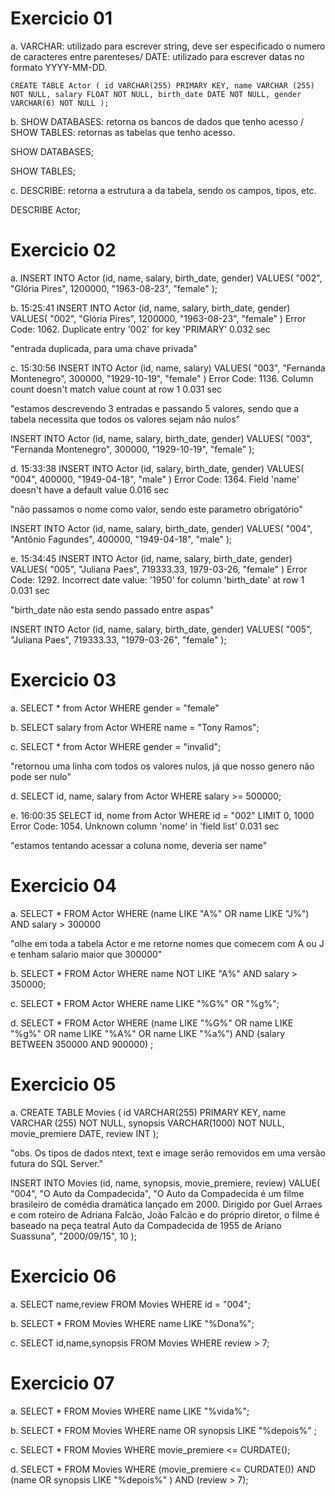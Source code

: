 # Exercicio 01

a. VARCHAR: utilizado para escrever string, deve ser especificado o numero de caracteres entre parenteses/ DATE: utilizado para escrever datas no formato YYYY-MM-DD.

`CREATE TABLE Actor (
    id VARCHAR(255) PRIMARY KEY,
    name VARCHAR (255) NOT NULL,
    salary FLOAT NOT NULL,
    birth_date DATE NOT NULL,
	gender VARCHAR(6) NOT NULL
);`

b. SHOW DATABASES: retorna os bancos de dados que tenho acesso / SHOW TABLES: retornas as tabelas que tenho acesso.

SHOW DATABASES;

SHOW TABLES;


c. DESCRIBE: retorna a estrutura a da tabela, sendo os campos, tipos, etc.

DESCRIBE Actor;


# Exercicio 02

a.
INSERT INTO Actor (id, name, salary, birth_date, gender)
VALUES(
  "002", 
  "Glória Pires",
  1200000,
  "1963-08-23", 
  "female"
);

b. 15:25:41	INSERT INTO Actor (id, name, salary, birth_date, gender) VALUES(   "002",    "Glória Pires",   1200000,   "1963-08-23",    "female" )	Error Code: 1062. Duplicate entry '002' for key 'PRIMARY'	0.032 sec

"entrada duplicada, para uma chave privada"

c. 15:30:56	INSERT INTO Actor (id, name, salary) VALUES(   "003",    "Fernanda Montenegro",   300000,   "1929-10-19",    "female" )	Error Code: 1136. Column count doesn't match value count at row 1	0.031 sec


"estamos descrevendo 3 entradas e passando 5 valores, sendo que a tabela necessita que todos os valores sejam não nulos"

INSERT INTO Actor (id, name, salary, birth_date, gender)
VALUES(
  "003", 
  "Fernanda Montenegro",
  300000,
  "1929-10-19", 
  "female"
);



d. 15:33:38	INSERT INTO Actor (id, salary, birth_date, gender) VALUES(   "004",   400000,   "1949-04-18",    "male" )	Error Code: 1364. Field 'name' doesn't have a default value	0.016 sec

"não passamos o nome como valor, sendo este parametro obrigatório"

INSERT INTO Actor (id, name, salary, birth_date, gender)
VALUES(
  "004", 
  "Antônio Fagundes",
  400000,
  "1949-04-18", 
  "male"
);


e. 15:34:45	INSERT INTO Actor (id, name, salary, birth_date, gender) VALUES(   "005",    "Juliana Paes",   719333.33,   1979-03-26,    "female" )	Error Code: 1292. Incorrect date value: '1950' for column 'birth_date' at row 1	0.031 sec

"birth_date não esta sendo passado entre aspas"

INSERT INTO Actor (id, name, salary, birth_date, gender)
VALUES(
  "005", 
  "Juliana Paes",
  719333.33,
  "1979-03-26", 
  "female"
);

# Exercicio 03

a. SELECT * from Actor WHERE gender = "female"

b. SELECT salary from Actor WHERE name = "Tony Ramos";

c. SELECT * from Actor WHERE gender = "invalid";

"retornou uma linha com todos os valores nulos, já que nosso genero não pode ser nulo"

d. SELECT id, name, salary from Actor WHERE salary >= 500000;

e. 16:00:35	SELECT id, nome from Actor WHERE id = "002" LIMIT 0, 1000	Error Code: 1054. Unknown column 'nome' in 'field list'	0.031 sec

"estamos tentando acessar a coluna nome, deveria ser name"

# Exercicio 04

a. SELECT * FROM Actor
WHERE (name LIKE "A%" OR name LIKE "J%") AND salary > 300000

"olhe em toda a tabela Actor e me retorne nomes que comecem com A ou J e tenham salario maior que 300000"

b. SELECT * FROM Actor
WHERE name NOT LIKE "A%" AND salary > 350000;

c. SELECT * FROM Actor WHERE name LIKE "%G%" OR "%g%";

d. SELECT * FROM Actor WHERE (name LIKE "%G%" OR name LIKE "%g%" OR name LIKE "%A%" OR name LIKE "%a%") AND (salary BETWEEN 350000 AND 900000) ; 

# Exercicio 05

a. CREATE TABLE Movies (
    id VARCHAR(255) PRIMARY KEY,
    name VARCHAR (255) NOT NULL,
    synopsis VARCHAR(1000) NOT NULL,
    movie_premiere DATE,
	review INT
);

"obs. Os tipos de dados ntext, text e image serão removidos em uma versão futura do SQL Server."

INSERT INTO Movies (id, name, synopsis, movie_premiere, review)
VALUE(
	"004",
    "O Auto da Compadecida",
    "O Auto da Compadecida é um filme brasileiro de comédia dramática lançado em 2000. Dirigido por Guel Arraes e com roteiro de Adriana Falcão, João Falcão e do próprio diretor, o filme é baseado na peça teatral Auto da Compadecida de 1955 de Ariano Suassuna",
    "2000/09/15",
    10
);

# Exercicio 06

a. SELECT name,review FROM Movies WHERE id = "004";

b. SELECT * FROM Movies WHERE name LIKE "%Dona%";

c. SELECT id,name,synopsis FROM Movies WHERE review > 7;

# Exercicio 07

a. SELECT * FROM Movies WHERE name LIKE "%vida%";

b. SELECT * FROM Movies WHERE name OR synopsis LIKE "%depois%" ;

c. SELECT * FROM Movies WHERE movie_premiere <= CURDATE();

d. SELECT * FROM Movies WHERE (movie_premiere <= CURDATE()) AND (name OR synopsis LIKE "%depois%" ) AND (review > 7);